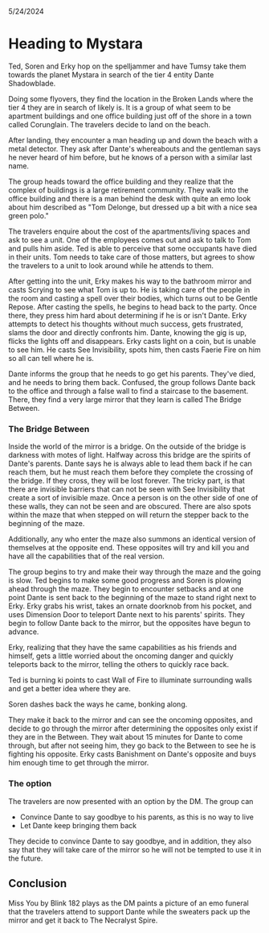 # 
5/24/2024

# Heading to Mystara

Ted, Soren and Erky hop on the spelljammer and have Tumsy take them towards the planet Mystara in search of the tier 4 entity Dante Shadowblade. 

Doing some flyovers, they find the location in the Broken Lands where the tier 4 they are in search of likely is. It is a group of what seem to be apartment buildings and one office building just off of the shore in a town called Corunglain. The travelers decide to land on the beach.

After landing, they encounter a man heading up and down the beach with a metal detector. They ask after Dante's whereabouts and the gentleman says he never heard of him before, but he knows of a person with a similar last name. 

The group heads toward the office building and they realize that the complex of buildings is a large retirement community. They walk into the office building and there is a man behind the desk with quite an emo look about him described as "Tom Delonge, but dressed up a bit with a nice sea green polo."

The travelers enquire about the cost of the apartments/living spaces and ask to see a unit. One of the employees comes out and ask to talk to Tom and pulls him aside. Ted is able to perceive that some occupants have died in their units. Tom needs to take care of those matters, but agrees to show the travelers to a unit to look around while he attends to them. 

After getting into the unit, Erky makes his way to the bathroom mirror and casts Scrying to see what Tom is up to. He is taking care of the people in the room and casting a spell over their bodies, which turns out to be Gentle Repose. After casting the spells, he begins to head back to the party. Once there, they press him hard about determining if he is or isn't Dante. Erky attempts to detect his thoughts without much success, gets frustrated, slams the door and directly confronts him. Dante, knowing the gig is up, flicks the lights off and disappears. Erky casts light on a coin, but is unable to see him. He casts See Invisibility, spots him, then casts Faerie Fire on him so all can tell where he is. 

Dante informs the group that he needs to go get his parents. They've died, and he needs to bring them back. Confused, the group follows Dante back to the office and through a false wall to find a staircase to the basement. There, they find a very large mirror that they learn is called The Bridge Between. 

### The Bridge Between 
Inside the world of the mirror is a bridge. On the outside of the bridge is darkness with motes of light. Halfway across this bridge are the spirits of Dante's parents. Dante says he is always able to lead them back if he can reach them, but he must reach them before they complete the crossing of the bridge. If they cross, they will be lost forever. The tricky part, is that there are invisible barriers that can not be seen with See Invisibility that create a sort of invisible maze. Once a person is on the other side of one of these walls, they can not be seen and are obscured. There are also spots within the maze that when stepped on will return the stepper back to the beginning of the maze.

Additionally, any who enter the maze also summons an identical version of themselves at the opposite end. These opposites will try and kill you and have all the capabilities that of the real version.

The group begins to try and make their way through the maze and the going is slow. Ted begins to make some good progress and Soren is plowing ahead through the maze. They begin to encounter setbacks and at one point Dante is sent back to the beginning of the maze to stand right next to Erky. Erky grabs his wrist, takes an ornate doorknob from his pocket, and uses Dimension Door to teleport Dante next to his parents' spirits. They begin to follow Dante back to the mirror, but the opposites have begun to advance. 

Erky, realizing that they have the same capabilities as his friends and himself, gets a little worried about the oncoming danger and quickly teleports back to the mirror, telling the others to quickly race back. 

Ted is burning ki points to cast Wall of Fire to illuminate surrounding walls and get a better idea where they are. 

Soren dashes back the ways he came, bonking along. 

They make it back to the mirror and can see the oncoming opposites, and decide to go through the mirror after determining the opposites only exist if they are in the Between. They wait about 15 minutes for Dante to come through, but after not seeing him, they go back to the Between to see he is fighting his opposite. Erky casts Banishment on Dante's opposite and buys him enough time to get through the mirror.

### The option
The travelers are now presented with an option by the DM. The group can 
- Convince Dante to say goodbye to his parents, as this is no way to live
- Let Dante keep bringing them back

They decide to convince Dante to say goodbye, and in addition, they also say that they will take care of the mirror so he will not be tempted to use it in the future. 

## Conclusion
Miss You by Blink 182 plays as the DM paints a picture of an emo funeral that the travelers attend to support Dante while the sweaters pack up the mirror and get it back to The Necralyst Spire.